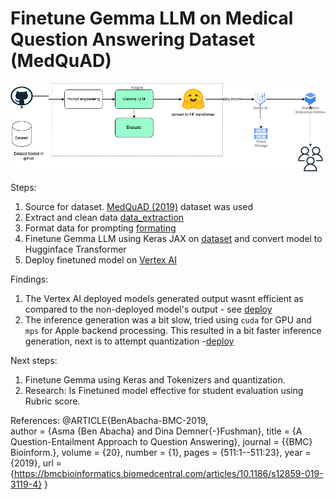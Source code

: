 # Finetune Gemma LLM on Medical Question Answering Dataset (MedQuAD)

![process](kaggleX%20Chatbot.png)

Steps:
1. Source for dataset. [MedQuAD (2019)](https://github.com/abachaa/MedQuAD) dataset was used
2. Extract and clean data [data_extraction](/data_extraction.ipynb)
3. Format data for prompting [formating](/prompt%20engineering.ipynb)
4. Finetune Gemma LLM using Keras JAX on [dataset](/gamma-finetune-with-medquad-data-keras-jax%20(1).ipynb) and convert model to Hugginface Transformer
5. Deploy finetuned model on [Vertex AI](/Deploy.ipynb)


Findings:
1. The Vertex AI deployed models generated output wasnt efficient as compared to the non-deployed model's output - see [deploy](/Deploy.ipynb)
2. The inference generation was a bit slow, tried using `cuda` for GPU and `mps` for Apple backend processing. This resulted in a bit faster inference generation, next is to attempt quantization -[deploy](/deploy/generate.py)


Next steps:
1. Finetune Gemma using Keras and Tokenizers and quantization. 
2. Research: Is Finetuned model effective for student evaluation using Rubric score.


References:
        @ARTICLE{BenAbacha-BMC-2019,    
            author    = {Asma {Ben Abacha} and Dina Demner{-}Fushman},
            title     = {A Question-Entailment Approach to Question Answering},
            journal = {{BMC} Bioinform.}, 
            volume    = {20},
            number    = {1},
                pages     = {511:1--511:23},
            year      = {2019},
        url       = {https://bmcbioinformatics.biomedcentral.com/articles/10.1186/s12859-019-3119-4}
            }   
